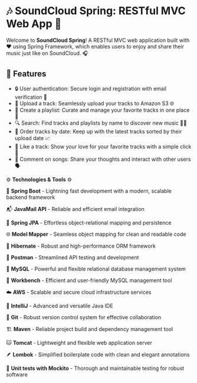 
# 🎶 SoundCloud Spring: RESTful MVC Web App 🚀

Welcome to **SoundCloud Spring**! A RESTful MVC web application built with ❤️ using Spring Framework, which enables users to enjoy and share their music just like on SoundCloud. 🎧

## 🌟 Features

- 🔒 User authentication: Secure login and registration with email verification 📧
- 🎵 Upload a track: Seamlessly upload your tracks to Amazon S3 🌐
- 🎼 Create a playlist: Curate and manage your favorite tracks in one place 🎉
- 🔍 Search: Find tracks and playlists by name to discover new music 🕵️‍♂️
- 📅 Order tracks by date: Keep up with the latest tracks sorted by their upload date 📈
- 💖 Like a track: Show your love for your favorite tracks with a simple click 💓
- 💬 Comment on songs: Share your thoughts and interact with other users 🗣️

⚙️ **Technologies & Tools** ⚙️

🌱 **Spring Boot** - Lightning fast development with a modern, scalable backend framework

📬 **JavaMail API** - Reliable and efficient email integration

🌿 **Spring JPA** - Effortless object-relational mapping and persistence

🌐 **Model Mapper** - Seamless object mapping for clean and readable code

🦔 **Hibernate** - Robust and high-performance ORM framework

📮 **Postman** - Streamlined API testing and development

💾 **MySQL** - Powerful and flexible relational database management system

🔧 **Workbench** - Efficient and user-friendly MySQL management tool

☁️ **AWS** - Scalable and secure cloud infrastructure services

🧠 **IntelliJ** - Advanced and versatile Java IDE

🌲 **Git** - Robust version control system for effective collaboration

🏗️ **Maven** - Reliable project build and dependency management tool

🐱 **Tomcat** - Lightweight and flexible web application server

🪶 **Lombok** - Simplified boilerplate code with clean and elegant annotations

🧪 **Unit tests with Mockito** - Thorough and maintainable testing for robust software
